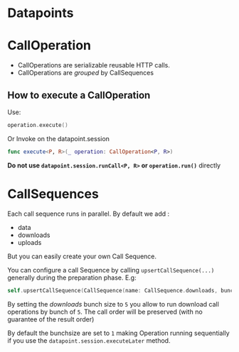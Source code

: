 # Datapoints

# CallOperation

- CallOperations are serializable reusable HTTP calls.
- CallOperations are *grouped* by CallSequences

## How to execute a CallOperation

Use: 

```swift
operation.execute()
```
Or Invoke on the datapoint.session 

```swift
func execute<P, R>(_ operation: CallOperation<P, R>)
```

**Do not use `datapoint.session.runCall<P, R>` or `operation.run()`** directly 



# CallSequences

Each call sequence runs in parallel. By default we add :

- data
- downloads
- uploads

But you can easily create your own Call Sequence.


You can configure a call Sequence by calling `upsertCallSequence(...)` generally during the preparation phase. E.g:

```swift
self.upsertCallSequence(CallSequence(name: CallSequence.downloads, bunchSize: 5))
```

By setting the *downloads* bunch size to `5` you allow to run download call operations by bunch of `5`. The call order will be preserved (with no guarantee of the result order)

By default the bunchsize are set to `1` making Operation running sequentially if you use the `datapoint.session.executeLater` method.
 